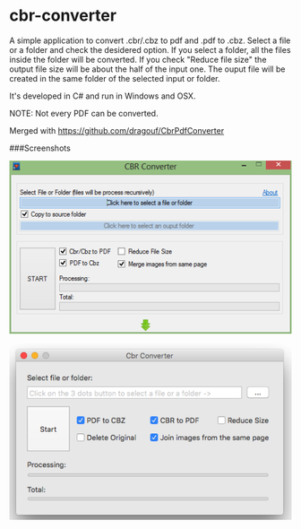 cbr-converter
=============


A simple application to convert .cbr/.cbz to pdf and .pdf to .cbz.
Select a file or a folder and check the desidered option.
If you select a folder, all the files inside the folder will be converted.
If you check "Reduce file size" the output file size will be about the half of the input one.
The ouput file will be created in the same folder of the selected input or folder.

It's developed in C# and run in Windows and OSX.

NOTE: Not every PDF can be converted.

Merged with https://github.com/dragouf/CbrPdfConverter

###Screenshots

![Windows](Screenshots/CbrConverterWin.png?raw=true "Windows")  

![Osx](Screenshots/CbrConverterOsx.png?raw=true "Osx")
